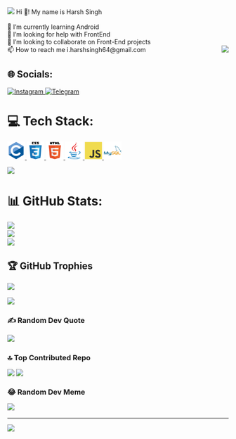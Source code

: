 <img  height="300" src="https://user-images.githubusercontent.com/74038190/221352989-518609ab-b4d1-459e-929f-a08cd2bd9b3c.gif"  />
Hi 👋! My name is Harsh Singh<br><br>🌱 I’m currently learning Android<br>🤝 I’m looking for help with FrontEnd<br>👯 I’m looking to collaborate on Front-End projects<br>📫 How to reach me i.harshsingh64@gmail.com <img align="right" height="150" src="https://media.tenor.com/whgQwNlVvNkAAAAi/xero-code.gif"  />


## 🌐 Socials:
<a href="https://instagram.com/haarshu___">
  <img src="https://user-images.githubusercontent.com/74038190/235294013-a33e5c43-a01c-43f6-b44d-a406d8b4ab75.gif" alt="Instagram" height="50">
</a>
<a href="https://t.me/contact/1707819326:RbPm2Sdh77pe3oqM">
  <img src="https://imgs.search.brave.com/gNB_y8VR2EU0XAUb-p_z-ZTCGjtojlZ6Ob-kBkKmfdk/rs:fit:860:0:0/g:ce/aHR0cHM6Ly9tZWRp/YS50ZW5vci5jb20v/NU1xR0VuSFNRV0FB/QUFBai9qb2luLW9m/ZmljaWFsLWdydXAu/Z2lm.gif" alt="Telegram" height="50">
</a>

# 💻 Tech Stack:
<p align="left"> <a href="https://www.cprogramming.com/" target="_blank" rel="noreferrer"> <img src="https://raw.githubusercontent.com/devicons/devicon/master/icons/c/c-original.svg" alt="c" width="40" height="40"/> </a> <a href="https://www.w3schools.com/css/" target="_blank" rel="noreferrer"> <img src="https://raw.githubusercontent.com/devicons/devicon/master/icons/css3/css3-original-wordmark.svg" alt="css3" width="40" height="40"/> </a> <a href="https://www.w3.org/html/" target="_blank" rel="noreferrer"> <img src="https://raw.githubusercontent.com/devicons/devicon/master/icons/html5/html5-original-wordmark.svg" alt="html5" width="40" height="40"/> </a> <a href="https://www.java.com" target="_blank" rel="noreferrer"> <img src="https://raw.githubusercontent.com/devicons/devicon/master/icons/java/java-original.svg" alt="java" width="40" height="40"/> </a> <a href="https://developer.mozilla.org/en-US/docs/Web/JavaScript" target="_blank" rel="noreferrer"> <img src="https://raw.githubusercontent.com/devicons/devicon/master/icons/javascript/javascript-original.svg" alt="javascript" width="40" height="40"/> </a> <a href="https://www.mysql.com/" target="_blank" rel="noreferrer"> <img src="https://raw.githubusercontent.com/devicons/devicon/master/icons/mysql/mysql-original-wordmark.svg" alt="mysql" width="40" height="40"/> </a> </p>

<img src="https://user-images.githubusercontent.com/74038190/213910845-af37a709-8995-40d6-be59-724526e3c3d7.gif" />


# 📊 GitHub Stats:
![](https://github-readme-stats.vercel.app/api?username=iharshsingh&theme=shades-of-purple&hide_border=true&include_all_commits=true&count_private=true)<br/>
![](https://github-readme-streak-stats.herokuapp.com/?user=iharshsingh&theme=shades-of-purple&hide_border=true)<br/>
![](https://github-readme-stats.vercel.app/api/top-langs/?username=iharshsingh&theme=shades-of-purple&hide_border=true&include_all_commits=true&count_private=true&layout=compact)

## 🏆 GitHub Trophies
![](https://github-profile-trophy.vercel.app/?username=iharshsingh&theme=radical&no-frame=false&no-bg=true&margin-w=4)

<img width="400" src="https://user-images.githubusercontent.com/74038190/212284158-e840e285-664b-44d7-b79b-e264b5e54825.gif"/>

### ✍️ Random Dev Quote
![](https://quotes-github-readme.vercel.app/api?type=horizontal&theme=radical)

### 🔝 Top Contributed Repo
![](https://github-contributor-stats.vercel.app/api?username=iharshsingh&limit=5&theme=gruvbox&combine_all_yearly_contributions=true)
<img height="200" src="https://user-images.githubusercontent.com/74038190/218265814-3084a4ba-809c-4135-afc0-8685d0f634b3.gif" />

### 😂 Random Dev Meme
<img  height="500" src='https://randommeme-five.vercel.app/' style="height: 400px;"/>

---
[![](https://visitcount.itsvg.in/api?id=iharshsingh&icon=6&color=5)](https://visitcount.itsvg.in)

<!-- Proudly created with GPRM ( https://gprm.itsvg.in ) -->
